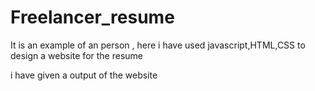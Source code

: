 # Freelancer_resume


It is an example of an person , here i have used javascript,HTML,CSS  to design a website for the resume


i have given a output of the website 
